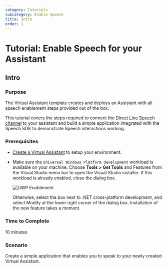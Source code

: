 ```yaml
---
category: Tutorials
subcategory: Enable Speech
title: Intro
order: 1
---
```


# Tutorial: Enable Speech for your Assistant

## Intro

### Purpose

The Virtual Assistant template creates and deploys an Assistant with all speech enablement steps provided out of the box.

This tutorial covers the steps required to connect the [Direct Line Speech channel](https://docs.microsoft.com/en-us/azure/bot-service/directline-speech-bot?view=azure-bot-service-4.0) to your assistant and build a simple application integrated with the Speech SDK to demonstrate Speech interactions working.

### Prerequisites

- [Create a Virtual Assistant]({{site.baseurl}}/tutorials/csharp/create-assistant/1_intro) to setup your environment.

- Make sure the `Universal Windows Platform development` workload is available on your machine. Choose **Tools > Get Tools** and Features from the Visual Studio menu bar to open the Visual Studio installer. If this workload is already enabled, close the dialog box.

    ![UWP Enablement]({{site.baseurl}}/assets/images/vs-enable-uwp-workload.png)

    Otherwise, select the box next to .NET cross-platform development, and select Modify at the lower right corner of the dialog box. Installation of the new feature takes a moment.

### Time to Complete

10 minutes

### Scenario

Create a simple application that enables you to speak to your newly created Virtual Assistant.



